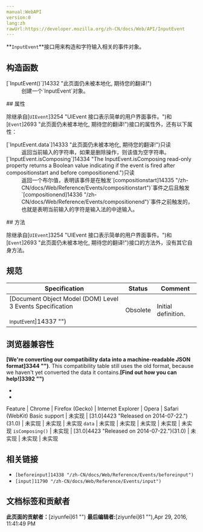 ```yaml
---
manual:WebAPI
version:0
lang:zh
rawUrl:https://developer.mozilla.org/zh-CN/docs/Web/API/InputEvent
---
```






**`InputEvent`**接口用来构造和字符输入相关的事件对象。


## 构造函数<a name="构造函数"></a>
<dl><dt>[`InputEvent()`]14332 "此页面仍未被本地化, 期待您的翻译!")</dt><dd>创建一个`InputEvent`对象。</dd></dl>
## 属性<a name="属性"></a>


除继承自[`UIEvent`]3254 "UIEvent 接口表示简单的用户界面事件。")和[`Event`]2693 "此页面仍未被本地化, 期待您的翻译!")接口的属性外，还有以下属性：

<dl><dt>[`InputEvent.data`]14333 "此页面仍未被本地化, 期待您的翻译!")只读</dt><dd>返回当前输入的字符串，如果是删除操作，则该值为空字符串。</dd><dt>[`InputEvent.isComposing`]14334 "The InputEvent.isComposing read-only property returns a Boolean value indicating if the event is fired after compositionstart and before compositionend.")只读</dt><dd>返回一个布尔值，表明该事件是在触发`[compositionstart]14335 "/zh-CN/docs/Web/Reference/Events/compositionstart")`事件之后且触发`[compositionend]14336 "/zh-CN/docs/Web/Reference/Events/compositionend")`事件之前触发的，也就是表明当前输入的字符是输入法的中途输入。</dd></dl>
## 方法<a name="方法"></a>


除继承自[`UIEvent`]3254 "UIEvent 接口表示简单的用户界面事件。")和[`Event`]2693 "此页面仍未被本地化, 期待您的翻译!")接口的方法外，没有其它自身方法。


## 规范<a name="Specifications"></a>
Specification | Status | Comment 
 ---  |  ---  |  ---  | 
[Document Object Model (DOM) Level 3 Events Specification<br></br><small>InputEvent</small>]14337 "") | Obsolete | Initial definition. 


## 浏览器兼容性<a name="浏览器兼容性"></a>


**[We&#39;re converting our compatibility data into a machine-readable JSON format]3344 "")**. This compatibility table still uses the old format, because we haven&#39;t yet converted the data it contains.**[Find out how you can help!]3392 "")**


* 
* 
Feature | Chrome | Firefox (Gecko) | Internet Explorer | Opera | Safari (WebKit) 
Basic support | 未实现 | [31.0]4423 "Released on 2014-07-22.")(31.0) | 未实现 | 未实现 | 未实现 
`data` | 未实现 | 未实现 | 未实现 | 未实现 | 未实现 
`isComposing()` | 未实现 | [31.0]4423 "Released on 2014-07-22.")(31.0) | 未实现 | 未实现 | 未实现 




## 相关链接<a name="相关链接"></a>

* `[beforeinput]14338 "/zh-CN/docs/Web/Reference/Events/beforeinput")`
* `[input]11790 "/zh-CN/docs/Web/Reference/Events/input")`



## 文档标签和贡献者
**此页面的贡献者：**[ziyunfei]61 "")
**最后编辑者:**[ziyunfei]61 ""),<time>Apr 29, 2016, 11:41:49 PM</time>


